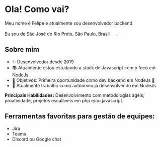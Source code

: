 <h1>Ola! Como vai?</h1>

<p>Meu nome é Felipe e atualmente sou desenvolvedor backend</p>
<p>Eu sou de São José do Rio Preto, São Paulo, Brasil <img src="https://cdn-icons-png.flaticon.com/128/197/197386.png" width="17" />.</p>

## Sobre mim
- ✨ Desenvolvedor desde 2019
- 📚 Atualmente estou estudando a stack de Javascript com o foco em NodeJs
- 🎯 Objetivos: Primeira oportunidade como dev backend em NodeJs 🚀
- 💼 Atualmente trabalho como autônomo já desenvolvendo em NodeJs

<p><b>Principais Habilidades:</b> Desenvolvimento com metodologias ágeis, proatividade, projetos escaláveis ​​em php e/ou javascript.</p>

## Ferramentas favoritas para gestão de equipes:
- Jira 
- Teams
- Discord ou Google chat
